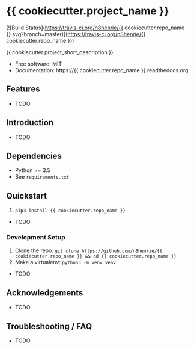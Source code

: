 # {{ cookiecutter.project_name }}

[![Build Status](https://travis-ci.org/n8henrie/{{ cookiecutter.repo_name }}.svg?branch=master)](https://travis-ci.org/n8henrie/{{ cookiecutter.repo_name }})

{{ cookiecutter.project_short_description }}

- Free software: MIT
- Documentation: https://{{ cookiecutter.repo_name }}.readthedocs.org

## Features

- TODO

## Introduction

- TODO

## Dependencies

- Python >= 3.5
- See `requirements.txt`

## Quickstart

1. `pip3 install {{ cookiecutter.repo_name }}`
- TODO

### Development Setup

1. Clone the repo: `git clone https://github.com/n8henrie/{{ cookiecutter.repo_name }} && cd
   {{ cookiecutter.repo_name }}`
1. Make a virtualenv: `python3 -m venv venv`
- TODO

## Acknowledgements

- TODO

## Troubleshooting / FAQ

- TODO
